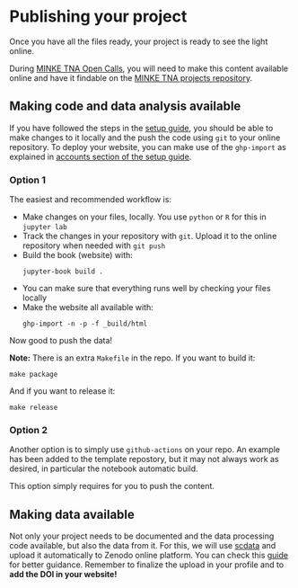 # Publishing your project

Once you have all the files ready, your project is ready to see the light online.

During [MINKE TNA Open Calls](https://minke.eu), you will need to make this content available online and have it findable on the [MINKE TNA projects repository](https://participatory-tech.docs.minke.eu/Projects/).

## Making code and data analysis available

If you have followed the steps in the [setup guide](setup.html#getting-the-template), you should be able to make changes to it locally and the push the code using `git` to your online repository. To deploy your website, you can make use of the `ghp-import` as explained in [accounts section of the setup guide](setup.html#accounts).

### Option 1

The easiest and recommended workflow is:

- Make changes on your files, locally. You use `python` or `R` for this in `jupyter lab`
- Track the changes in your repository with `git`. Upload it to the online repository when needed with `git push`
- Build the book (website) with:
	```
	jupyter-book build .
	```
- You can make sure that everything runs well by checking your files locally
- Make the website all available with:
	```
	ghp-import -n -p -f _build/html
	```

Now good to push the data!

**Note:**
There is an extra `Makefile` in the repo. If you want to build it:

```
make package
```

And if you want to release it:

```
make release
```

### Option 2

Another option is to simply use `github-actions` on your repo. An example has been added to the template repostory, but it may not always work as desired, in particular the notebook automatic build.

This option simply requires for you to push the content.

## Making data available

Not only your project needs to be documented and the data processing code available, but also the data from it. For this, we will use [scdata](https://pypi.org/project/scdata) and upload it automatically to Zenodo online platform. You can check this [guide](https://docs.smartcitizen.me/Guides/data/Upload%20data%20to%20zenodo/) for better guidance. Remember to finalize the upload in your profile and to **add the DOI in your website!**


